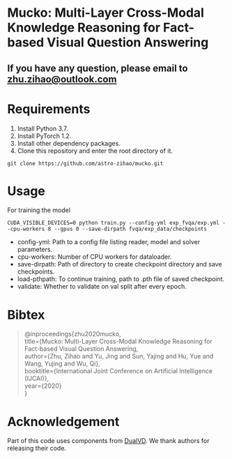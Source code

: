 # Mucko: Multi-Layer Cross-Modal Knowledge Reasoning for Fact-based Visual Question Answering

## If you have any question, please email to [zhu.zihao@outlook.com](zhu.zihao@outlook.com)

# Requirements
1. Install Python 3.7.
2. Install PyTorch 1.2.
3. Install other dependency packages.
4. Clone this repository and enter the root directory of it.  
```
git clone https://github.com/astro-zihao/mucko.git
```

# Usage
For training the model
```
CUDA_VISIBLE_DEVICES=0 python train.py --config-yml exp_fvqa/exp.yml --cpu-workers 8 --gpus 0 --save-dirpath fvqa/exp_data/checkpoints
```

- config-yml: Path to a config file listing reader, model and solver parameters.
- cpu-workers: Number of CPU workers for dataloader.
- save-dirpath: Path of directory to create checkpoint directory and save checkpoints.
- load-pthpath: To continue training, path to .pth file of saved checkpoint.
- validate: Whether to validate on val split after every epoch.



# Bibtex
> @inproceedings{zhu2020mucko,  
    title={Mucko: Multi-Layer Cross-Modal Knowledge Reasoning for Fact-based Visual Question Answering,  
    author={Zhu, Zihao and Yu, Jing and Sun, Yajing and Hu, Yue and Wang, Yujing and Wu, Qi},  
    booktitle={International Joint Conference on Artificial Intelligence (IJCAI)},  
    year={2020}  
    }

# Acknowledgement
Part of this code uses components from [DualVD](https://github.com/JXZe/DualVD). We thank authors for releasing their code.
